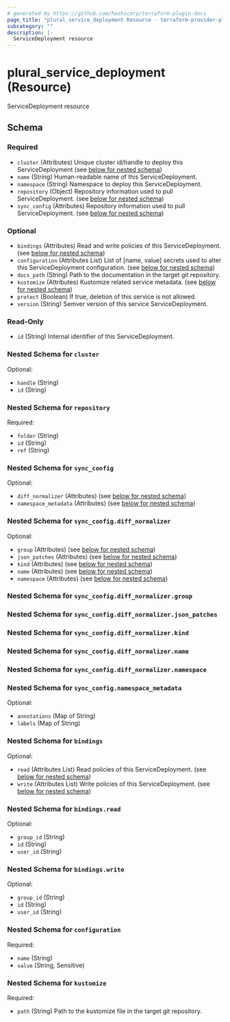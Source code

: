 ```yaml
---
# generated by https://github.com/hashicorp/terraform-plugin-docs
page_title: "plural_service_deployment Resource - terraform-provider-plural"
subcategory: ""
description: |-
  ServiceDeployment resource
---
```


# plural_service_deployment (Resource)

ServiceDeployment resource



<!-- schema generated by tfplugindocs -->
## Schema

### Required

- `cluster` (Attributes) Unique cluster id/handle to deploy this ServiceDeployment (see [below for nested schema](#nestedatt--cluster))
- `name` (String) Human-readable name of this ServiceDeployment.
- `namespace` (String) Namespace to deploy this ServiceDeployment.
- `repository` (Object) Repository information used to pull ServiceDeployment. (see [below for nested schema](#nestedatt--repository))
- `sync_config` (Attributes) Repository information used to pull ServiceDeployment. (see [below for nested schema](#nestedatt--sync_config))

### Optional

- `bindings` (Attributes) Read and write policies of this ServiceDeployment. (see [below for nested schema](#nestedatt--bindings))
- `configuration` (Attributes List) List of [name, value] secrets used to alter this ServiceDeployment configuration. (see [below for nested schema](#nestedatt--configuration))
- `docs_path` (String) Path to the documentation in the target git repository.
- `kustomize` (Attributes) Kustomize related service metadata. (see [below for nested schema](#nestedatt--kustomize))
- `protect` (Boolean) If true, deletion of this service is not allowed.
- `version` (String) Semver version of this service ServiceDeployment.

### Read-Only

- `id` (String) Internal identifier of this ServiceDeployment.

<a id="nestedatt--cluster"></a>
### Nested Schema for `cluster`

Optional:

- `handle` (String)
- `id` (String)


<a id="nestedatt--repository"></a>
### Nested Schema for `repository`

Required:

- `folder` (String)
- `id` (String)
- `ref` (String)


<a id="nestedatt--sync_config"></a>
### Nested Schema for `sync_config`

Optional:

- `diff_normalizer` (Attributes) (see [below for nested schema](#nestedatt--sync_config--diff_normalizer))
- `namespace_metadata` (Attributes) (see [below for nested schema](#nestedatt--sync_config--namespace_metadata))

<a id="nestedatt--sync_config--diff_normalizer"></a>
### Nested Schema for `sync_config.diff_normalizer`

Optional:

- `group` (Attributes) (see [below for nested schema](#nestedatt--sync_config--diff_normalizer--group))
- `json_patches` (Attributes) (see [below for nested schema](#nestedatt--sync_config--diff_normalizer--json_patches))
- `kind` (Attributes) (see [below for nested schema](#nestedatt--sync_config--diff_normalizer--kind))
- `name` (Attributes) (see [below for nested schema](#nestedatt--sync_config--diff_normalizer--name))
- `namespace` (Attributes) (see [below for nested schema](#nestedatt--sync_config--diff_normalizer--namespace))

<a id="nestedatt--sync_config--diff_normalizer--group"></a>
### Nested Schema for `sync_config.diff_normalizer.group`


<a id="nestedatt--sync_config--diff_normalizer--json_patches"></a>
### Nested Schema for `sync_config.diff_normalizer.json_patches`


<a id="nestedatt--sync_config--diff_normalizer--kind"></a>
### Nested Schema for `sync_config.diff_normalizer.kind`


<a id="nestedatt--sync_config--diff_normalizer--name"></a>
### Nested Schema for `sync_config.diff_normalizer.name`


<a id="nestedatt--sync_config--diff_normalizer--namespace"></a>
### Nested Schema for `sync_config.diff_normalizer.namespace`



<a id="nestedatt--sync_config--namespace_metadata"></a>
### Nested Schema for `sync_config.namespace_metadata`

Optional:

- `annotations` (Map of String)
- `labels` (Map of String)



<a id="nestedatt--bindings"></a>
### Nested Schema for `bindings`

Optional:

- `read` (Attributes List) Read policies of this ServiceDeployment. (see [below for nested schema](#nestedatt--bindings--read))
- `write` (Attributes List) Write policies of this ServiceDeployment. (see [below for nested schema](#nestedatt--bindings--write))

<a id="nestedatt--bindings--read"></a>
### Nested Schema for `bindings.read`

Optional:

- `group_id` (String)
- `id` (String)
- `user_id` (String)


<a id="nestedatt--bindings--write"></a>
### Nested Schema for `bindings.write`

Optional:

- `group_id` (String)
- `id` (String)
- `user_id` (String)



<a id="nestedatt--configuration"></a>
### Nested Schema for `configuration`

Required:

- `name` (String)
- `value` (String, Sensitive)


<a id="nestedatt--kustomize"></a>
### Nested Schema for `kustomize`

Required:

- `path` (String) Path to the kustomize file in the target git repository.
